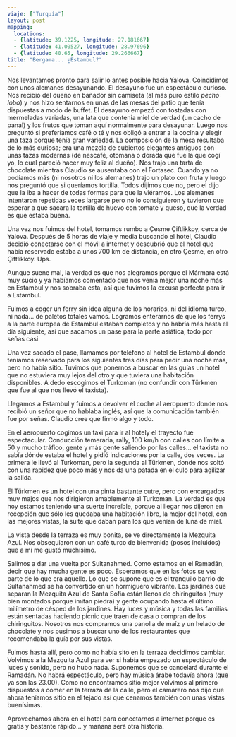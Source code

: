 ```yaml
---
viaje: ["Turquía"]
layout: post
mapping:
  locations:
  - {latitude: 39.1225, longitude: 27.181667}
  - {latitude: 41.00527, longitude: 28.97696}
  - {latitude: 40.65, longitude: 29.266667}
title: "Bergama... ¿Estambul?"
---
```

<p>Nos levantamos pronto para salir lo antes posible hacia Yalova. Coincidimos con unos alemanes desayunando. El desayuno fue un espectáculo curioso. Nos recibió del dueño en bañador sin camiseta (al más puro estilo<em> pecho lobo</em>) y nos hizo sentarnos en unas de las mesas del patio que tenía dispuestas a modo de buffet. El desayuno empezó con tostadas con mermeladas variadas, una lata que contenia miel de verdad (un cacho de panal) y los frutos que toman aquí normalmente para desayunar. Luego nos preguntó si preferíamos café o té y nos obligó a entrar a la cocina y elegir una taza porque tenía gran variedad. La composición de la mesa resultaba de lo más curiosa; era una mezcla de cubiertos elegantes antiguos con unas tazas modernas (de nescafé, otomana o dorada que fue la que cogí yo, lo cual pareció hacer muy feliz al dueño). Nos trajo una tarta de chocolate mientras Claudio se ausentaba con el Fortasec. Cuando ya no podíamos más (ni nosotros ni los alemanes) trajo un plato con fruta y luego nos preguntó que si queríamos tortilla. Todos dijimos que no, pero el dijo que la iba a hacer de todas formas para que la viéramos. Los alemanes intentaron repetidas veces largarse pero no lo consiguieron y tuvieron que esperar a que sacara la tortilla de huevo con tomate y queso, que la verdad es que estaba buena.</p>
<p>Una vez nos fuimos del hotel, tomamos rumbo a Çesme Çiftlikkoy, cerca de Yalova. Después de 5 horas de viaje y media buscando el hotel, Claudio decidió conectarse con el móvil a internet y descubrió que el hotel que había reservado estaba a unos 700 km de distancia, en otro Çesme, en otro Çiftlikkoy. Ups.</p>
<p>Aunque suene mal, la verdad es que nos alegramos porque el Mármara está muy sucio y ya habíamos comentado que nos venía mejor una noche más en Estambul y nos sobraba esta, así que tuvimos la excusa perfecta para ir a Estambul.</p>
<p>Fuimos a coger un ferry sin idea alguna de los horarios, ni del idioma turco, ni nada... de paletos totales vamos. Logramos enterarnos de que los ferrys a la parte europea de Estambul estaban completos y no habría más hasta el día siguiente, así que sacamos un pase para la parte asiática, todo por señas casi.</p>
<p>Una vez sacado el pase, llamamos por teléfono al hotel de Estambul donde teníamos reservado para los siguientes tres días para pedir una noche más, pero no había sitio. Tuvimos que ponernos a buscar en las guías un hotel que no estuviera muy lejos del otro y que tuviera una habitación disponibles. A dedo escogimos el Turkoman (no confundir con Türkmen que fue al que nos llevó el taxista).</p>
<p>Llegamos a Estambul y fuimos a devolver el coche al aeropuerto donde nos recibió un señor que no hablaba inglés, así que la comunicación también fue por señas. Claudio cree que firmó algo y todo.</p>
<p>En el aeropuerto cogimos un taxi para ir al hotely el trayecto fue espectacular. Conducción temeraria, rally, 100 km/h con calles con límite a 50 y mucho tráfico, gente y más gente saliendo por las calles... el taxista no sabía dónde estaba el hotel y pidió indicaciones por la calle, dos veces. La primera le llevó al Turkoman, pero la segunda al Türkmen, donde nos soltó con una rapidez que poco más y nos da una patada en el culo para agilizar la salida.</p>
<p>El Türkmen es un hotel con una pinta bastante cutre, pero con encargados muy majos que nos dirigieron amablemente al Turkoman. La verdad es que hoy estamos teniendo una suerte increíble, porque al llegar nos dijeron en recepción que sólo les quedaba una habitación libre, la mejor del hotel, con las mejores vistas, la suite que daban para los que venían de luna de miel.</p>
<p>La vista desde la terraza es muy bonita, se ve directamente la Mezquita Azul. Nos obsequiaron con un café turco de bienvenida (posos incluidos) que a mí me gustó muchísimo.</p>
<p>Salimos a dar una vuelta por Sultanahmed. Como estamos en el Ramadán, decir que hay mucha gente es poco. Esperamos que en las fotos se vea parte de lo que era aquello. Lo que se supone que es el tranquilo barrio de Sultanahmed se ha convertido en un hormiguero vibrante. Los jardines que separan la Mezquita Azul de Santa Sofia están llenos de chiringuitos (muy bien montados porque imitan piedra) y gente ocupando hasta el último milímetro de césped de los jardines. Hay luces y música y todas las familias están sentadas haciendo picnic que traen de casa o compran de los chiringuitos. Nosotros nos compramos una panolla de maíz y un helado de chocolate y nos pusimos a buscar uno de los restaurantes que recomendaba la guía por sus vistas.</p>
<p>Fuimos hasta allí, pero como no había sito en la terraza decidimos cambiar. Volvimos a la Mezquita Azul para ver si había empezado un espectáculo de luces y sonido, pero no hubo nada. Suponemos que se cancelará durante el Ramadán. No habrá espectáculo, pero hay música árabe todavía ahora (que ya son las 23.00). Como no encontramos sitio mejor volvimos al primero dispuestos a comer en la terraza de la calle, pero el camarero nos dijo que ahora teníamos sitio en el tejado así que cenamos también con unas vistas buenísimas.</p>
<p>Aprovechamos ahora en el hotel para conectarnos a internet porque es gratis y bastante rápido... y mañana será otra historia.</p>
